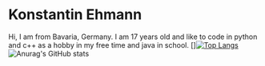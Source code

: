 

# Konstantin Ehmann

Hi, I am from Bavaria, Germany. I am 17 years old and like to code in python and c++ as a hobby in my free time and java in school.
[][![Top Langs](https://github-readme-stats.vercel.app/api/top-langs/?username=Olikonsti&theme=dark)](https://github.com/anuraghazra/github-readme-stats)
![Anurag's GitHub stats](https://github-readme-stats.vercel.app/api?username=Olikonsti&show_icons=true&theme=dark)
